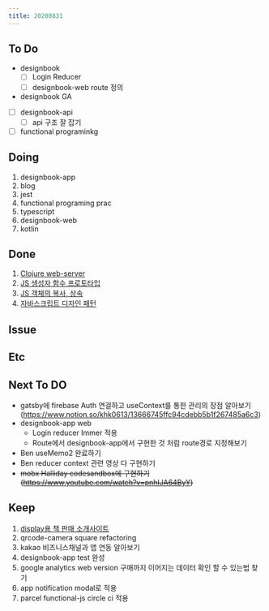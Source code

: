 ```yaml
---
title: 20200831
---
```


## To Do

- designbook
  - [ ] Login Reducer
  - [ ] designbook-web route 정의
- designbook GA
- [ ] designbook-api
  - [ ] api 구조 잘 잡기
- [ ] functional programinkg

## Doing

1. designbook-app
2. blog
3. jest
4. functional programing prac
5. typescript
6. designbook-web
7. kotlin

## Done

1. [Clojure web-server](https://www.notion.so/khk0613/Compojure-bb27b877358547ca94c1f8b9d0833375)
2. [JS 생성자 함수 프로토타입](https://www.notion.so/khk0613/bf483a1d3361449a8448e124b42b0b92)
3. [JS 객체의 복사, 상속](https://www.notion.so/khk0613/8-f96d3c84d9b34006bb2a64d4f72f8d89)
4. [자바스크립트 디자인 패턴](https://www.notion.so/khk0613/b602b08d67674d96a994a5900d01d7fe)

## Issue

## Etc

## Next To DO

- gatsby에 firebase Auth 연걸하고 useContext를 통한 관리의 장점 알아보기(https://www.notion.so/khk0613/13666745ffc94cdebb5b1f267485a6c3)
- designbook-app web
  - Login reducer Immer 적용
  - Route에서 designbook-app에서 구현한 것 처럼 route경로 지정해보기
- Ben useMemo2 완료하기
- Ben reducer context 관련 영상 다 구현하기
- <strike>mobx Halliday codesandbox에 구현하기 (https://www.youtube.com/watch?v=pnhIJA64ByY)</strike>

## Keep

1. [display용 책 판매 소개사이트](https://www.notion.so/664d830ecbd64cfd92ec8d22efa725fa)
2. qrcode-camera square refactoring
3. kakao 비즈니스채널과 앱 연동 알아보기
4. designbook-app test 완성
5. google analytics web version 구매까지 이어지는 데이터 확인 할 수 있는법 찾기
6. app notification modal로 적용
7. parcel functional-js circle ci 적용
